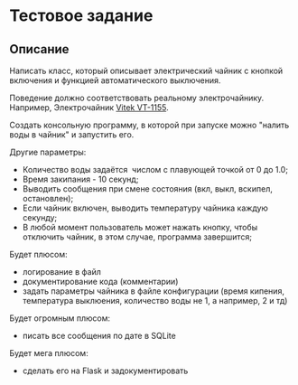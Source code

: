 # Тестовое задание

## Описание

Написать класс, который описывает электрический чайник с кнопкой включения и функцией автоматического выключения. 

Поведение должно соответствовать реальному электрочайнику. Например, Электрочайник [Vitek VT-1155](https://www.dns-shop.ru/product/995e88378f042ff4/elektrocajnik-vitek-vt-1155-cernyj/).

Создать консольную программу, в которой при запуске можно "налить воды в чайник" и запустить его. 

Другие параметры:
- Количество воды задаётся  числом с плавующей точкой от 0 до 1.0;
- Время закипания - 10 секунд;
- Выводить сообщения при смене состояния (вкл, выкл, вскипел, остановлен);
- Если чайник включен, выводить температуру чайника каждую секунду;
- В любой момент пользователь может нажать кнопку, чтобы отключить чайник, в этом случае, программа завершится;

Будет плюсом:
- логирование в файл
- документирование кода (комментарии)
- задать параметры чайника в файле конфигурации (время кипения, температура выклюения, количество воды не 1, а например, 2 и тд)

Будет огромным плюсом:
- писать все сообщения по дате в SQLite

Будет мега плюсом:
- сделать его на Flask и задокументировать
